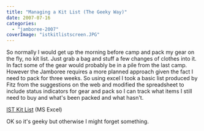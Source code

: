 ```yaml
---
title: "Managing a Kit List (The Geeky Way)"
date: 2007-07-16
categories: 
  - "jamboree-2007"
coverImage: "istkitlistscreen.JPG"
---
```


So normally I would get up the morning before camp and pack my gear on the fly, no kit list. Just grab a bag and stuff a few changes of clothes into it. In fact some of the gear would probably be in a pile from the last camp. However the Jamboree requires a more planned approach given the fact I need to pack for three weeks. So using excel I took a basic list produced by Fitz from the suggestions on the web and modified the spreadsheet to include status indicators for gear and pack so I can track what items I still need to buy and what's been packed and what hasn't.

[IST Kit List](http://www.davelodwig.co.uk/wp-content/uploads/2007/07/istkitlist.xls "IST Kit List") (MS Excel)

OK so it's geeky but otherwise I might forget something.
